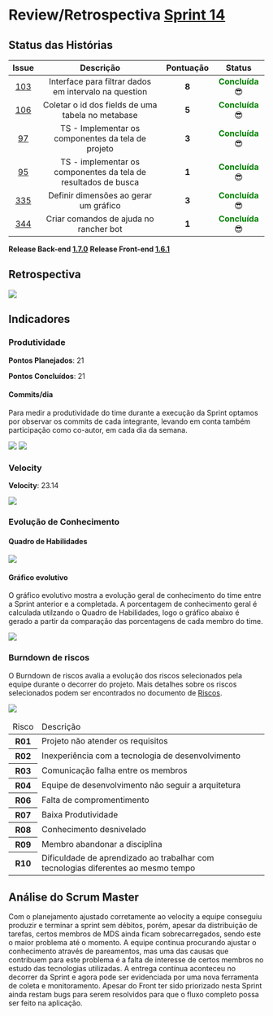 # Review/Retrospectiva [Sprint 14](https://github.com/fga-gpp-mds/2018.1-TropicalHazards-BI/milestone/16)

## Status das Histórias
<table style="text-align: center" class="responsive-table highlight bordered">
  <thead>
    <tr>
      <th style="text-align:center">Issue</th>
      <th style="text-align:center">Descrição</th>
      <th style="text-align:center">Pontuação</th>
      <th style="text-align:center">Status</th>
    </tr>
  </thead>
   <tbody>
    <tr>
      <td>
        <a href="https://github.com/fga-gpp-mds/2018.1-TropicalHazards-BI-FrontEnd/issues/103">103</a>
      </td>
        <td>Interface para filtrar dados em intervalo na question</td>
      <td><b>8</b></td>
      <td><strong style="color:green">Concluída</strong>  😎 </td>
    </tr>
    <tr>
      <td>
        <a href="https://github.com/fga-gpp-mds/2018.1-TropicalHazards-BI-FrontEnd/issues/106">106</a>
      </td>
      <td>Coletar o id dos fields de uma tabela no metabase</td>
      <td><b>5</b></td>
      <td><strong style="color:green">Concluída</strong>  😎</td>
    </tr>
    <tr>
      <td>
        <a href="https://github.com/fga-gpp-mds/2018.1-TropicalHazards-BI-FrontEnd/issues/97">97</a>
      </td>
      <td>TS - Implementar os componentes da tela de projeto</td>
      <td><b>3</b></td>
      <td><strong style="color:green">Concluída</strong>  😎 </td>      
    </tr>
    <tr>
      <td>
        <a href="https://github.com/fga-gpp-mds/2018.1-TropicalHazards-BI-FrontEnd/issues/95">95</a>
      </td>
      <td>TS - implementar os componentes da tela de resultados de busca</td>
      <td><b>1</b></td>
      <td><strong style="color:green">Concluída</strong> 😎 </td>      
    </tr>
    <tr>
      <td>
        <a href="https://github.com/fga-gpp-mds/2018.1-TropicalHazards-BI/issues/335">335</a>
      </td>
      <td>Definir dimensões ao gerar um gráfico</td>
      <td><b>3</b></td>
      <td><strong style="color:green">Concluída</strong> 😎 </td>      
    </tr>
    <tr>
      <td>
        <a href="https://github.com/fga-gpp-mds/2018.1-TropicalHazards-BI/issues/344">344</a>
      </td>
      <td>Criar comandos de ajuda no rancher bot</td>
      <td><b>1</b></td>
      <td><strong style="color:green">Concluída</strong> 😎 </td>      
    </tr>
   </tbody>
</table>

**Release Back-end [1.7.0](https://github.com/fga-gpp-mds/2018.1-TropicalHazards-BI/releases/tag/v1.7.0)**
**Release Front-end [1.6.1](https://github.com/fga-gpp-mds/2018.1-TropicalHazards-BI-FrontEnd/releases/tag/v1.6.1)**


## Retrospectiva  
<img src="https://i.imgur.com/66Ki59X.jpg" class="responsive-img">


## Indicadores
### Produtividade
<b>Pontos Planejados</b>: 21

<b>Pontos Concluídos</b>: 21

#### Commits/dia
Para medir a produtividade do time durante a execução da Sprint optamos por observar os commits de cada integrante, levando em conta também participação como co-autor, em cada dia da semana.

<img src="https://i.imgur.com/FKcMK2X.png" class="responsive-img">

<img src="https://i.imgur.com/0OlBqGF.png" class="responsive-img">

### Velocity
<b>Velocity</b>: 23.14

<img src="https://i.imgur.com/4MG0V1e.png" class="responsive-img">

### Evolução de Conhecimento
#### Quadro de Habilidades
<img src="https://i.imgur.com/sADZvyw.png" class="responsive-img">


#### Gráfico evolutivo
O gráfico evolutivo mostra a evolução geral de conhecimento do time entre a Sprint anterior e a completada. A porcentagem de conhecimento geral é calculada utilzando o Quadro de Habilidades, logo o gráfico abaixo é gerado a partir da comparação das porcentagens de cada membro do time.

<img src="https://i.imgur.com/NICwv2p.png" class="responsive-img">

### Burndown de riscos
O Burndown de riscos avalia a evolução dos riscos selecionados pela equipe durante o decorrer do projeto. Mais detalhes sobre os riscos selecionados podem ser encontrados no documento de [Riscos](https://github.com/fga-gpp-mds/2018.1-TropicalHazards-BI/blob/development/docs/metodology/riscos.md).


<img src="https://i.imgur.com/KpJT3EG.png" class="responsive-img">

<table class="responsive-table highlight bordered">
    <thead>
        <tr>
            <td>Risco</td>
            <td>Descrição</td>
        </tr>
    </thead>
    <tbody>
        <tr>
            <th>R01</th>
            <td>Projeto não atender os requisitos</td>
        </tr>
        <tr>
            <th>R02</th>
            <td>Inexperiência com a tecnologia de desenvolvimento</td>
        </tr>
        <tr>
            <th>R03</th>
            <td>Comunicação falha entre os membros</td>
        </tr>
        <tr>
            <th>R04</th>
            <td>Equipe de desenvolvimento não seguir a arquitetura</td>
        </tr>
        <tr>
            <th>R06</th>
            <td>Falta de compromentimento</td>
        </tr>
        <tr>
            <th>R07</th>
            <td>Baixa Produtividade</td>
        </tr>
        <tr>
            <th>R08</th>
            <td>Conhecimento desnivelado</td>
        </tr>
        <tr>
            <th>R09</th>
            <td>Membro abandonar a disciplina</td>
        </tr>
        <tr>
            <th>R10</th>
            <td>Dificuldade de aprendizado ao trabalhar com tecnologias diferentes ao mesmo tempo</td>
        </tr>
    </tbody>
</table>


## Análise do Scrum Master
Com o planejamento ajustado corretamente ao velocity a equipe conseguiu produzir e terminar a sprint sem débitos, porém, apesar da distribuição de tarefas, certos membros de MDS ainda ficam sobrecarregados, sendo este o maior problema até o momento. A equipe continua procurando ajustar o conhecimento através de pareamentos, mas uma das causas que contribuem para este problema é a falta de interesse de certos membros no estudo das tecnologias utilizadas. A entrega contínua aconteceu no decorrer da Sprint e agora pode ser evidenciada por uma nova ferramenta de coleta e monitoramento. Apesar do Front ter sido priorizado nesta Sprint ainda restam bugs para serem resolvidos para que o fluxo completo possa ser feito na aplicação.
